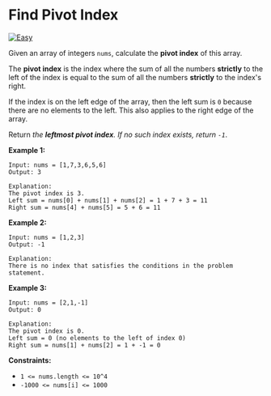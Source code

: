 # Find Pivot Index

[![Easy](https://img.shields.io/badge/Difficulty-Easy-Red.svg)](https://github.com/aminariana/leetcode)

Given an array of integers `nums`, calculate the **pivot index** of this array.

The **pivot index** is the index where the sum of all the numbers **strictly** to the left of the index is equal to the sum of all the numbers **strictly** to the index's right.

If the index is on the left edge of the array, then the left sum is `0` because there are no elements to the left. This also applies to the right edge of the array.

Return *the **leftmost pivot index**. If no such index exists, return `-1`*.


**Example 1:**
```
Input: nums = [1,7,3,6,5,6]
Output: 3

Explanation:
The pivot index is 3.
Left sum = nums[0] + nums[1] + nums[2] = 1 + 7 + 3 = 11
Right sum = nums[4] + nums[5] = 5 + 6 = 11
```
**Example 2:**
```
Input: nums = [1,2,3]
Output: -1

Explanation:
There is no index that satisfies the conditions in the problem statement.
```
**Example 3:**
```
Input: nums = [2,1,-1]
Output: 0

Explanation:
The pivot index is 0.
Left sum = 0 (no elements to the left of index 0)
Right sum = nums[1] + nums[2] = 1 + -1 = 0
```

**Constraints:**

- `1 <= nums.length <= 10^4`
- `-1000 <= nums[i] <= 1000`
